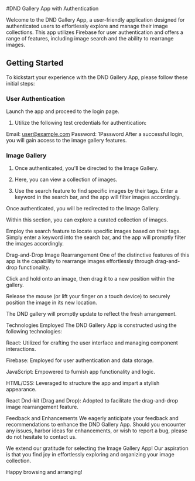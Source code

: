 #DND Gallery App with Authentication

Welcome to the DND Gallery App, a user-friendly application designed for authenticated users to effortlessly explore and manage their image collections. This app utilizes Firebase for user authentication and offers a range of features, including image search and the ability to rearrange images.

## Getting Started

To kickstart your experience with the DND Gallery App, please follow these initial steps:

### User Authentication

Launch the app and proceed to the login page.
1. Utilize the following test credentials for authentication:

Email: user@example.com
Password: 1Password
After a successful login, you will gain access to the image gallery features.
### Image Gallery

1. Once authenticated, you'll be directed to the Image Gallery.

2. Here, you can view a collection of images.

3. Use the search feature to find specific images by their tags. Enter a keyword in the search bar, and the app will filter images accordingly.

Once authenticated, you will be redirected to the Image Gallery.

Within this section, you can explore a curated collection of images.

Employ the search feature to locate specific images based on their tags. Simply enter a keyword into the search bar, and the app will promptly filter the images accordingly.

Drag-and-Drop Image Rearrangement
One of the distinctive features of this app is the capability to rearrange images effortlessly through drag-and-drop functionality.

Click and hold onto an image, then drag it to a new position within the gallery.

Release the mouse (or lift your finger on a touch device) to securely position the image in its new location.

The DND gallery will promptly update to reflect the fresh arrangement.

Technologies Employed
The DND Gallery App is constructed using the following technologies:

React: Utilized for crafting the user interface and managing component interactions.

Firebase: Employed for user authentication and data storage.

JavaScript: Empowered to furnish app functionality and logic.

HTML/CSS: Leveraged to structure the app and impart a stylish appearance.

React Dnd-kit (Drag and Drop): Adopted to facilitate the drag-and-drop image rearrangement feature.

Feedback and Enhancements
We eagerly anticipate your feedback and recommendations to enhance the DND Gallery App. Should you encounter any issues, harbor ideas for enhancements, or wish to report a bug, please do not hesitate to contact us.

We extend our gratitude for selecting the Image Gallery App! Our aspiration is that you find joy in effortlessly exploring and organizing your image collection.

Happy browsing and arranging!

